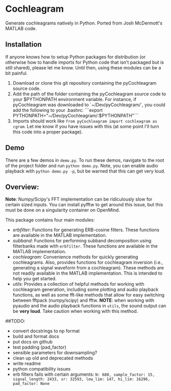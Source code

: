 # Cochleagram 
Generate cochleagrams natively in Python. Ported from Josh McDermott's MATLAB code. 

## Installation
If anyone knows how to setup Python packages for distribution (or otherwise 
how to handle imports for Python code that isn't packaged but is still shared), please let me know. Until then, using these modules can be a bit painful. 

1) Download or clone this git repository containing the pyCochleagram source code.
2) Add the path of the folder containing the pyCochleagram source code to your $PYTHONPATH environment variable. For instance, if pyCochleagram was downloaded to `~/Dev/pyCochleagram/`, you could add the following to your .bashrc:
```export PYTHONPATH="~/Dev/pyCochleagram/:$PYTHONPATH"```
3) Imports should work like `from pyCochleagram import cochleagram as cgram`. Let me know if you have issues with this (at some point I'll turn this code into a proper package).

## Demo
There are a few demos in `demo.py`. To run these demos, navigate to the root of the project folder and run `python demo.py`. Note, you can enable audio playback with `python demo.py -p`, but be warned that this can get very loud. 

## Overview:
**Note**: Numpy/Scipy's FFT implementation can be ridiculously slow for certain sized inputs. You can install pyfftw to get around this issue, but this must be done on a singularity container on OpenMind. 

This package contains four main modules:
+ *erbfilter*: Functions for generating ERB-cosine filters. These functions
are available in the MATLAB implementation. 
+ *subband*: Functions for performing subband decomposition using filterbanks made with `erbfilter`. These functions are available in the MATLAB implementation. 
+ *cochleagram*: Convenience methods for quickly generating cochleagrams. Also, provides functions for cochleagram inversion (i.e., generating a signal waveform from a cochleagram). These methods are not readily available in the MATLAB implementation. This is intended to help you get started.
+  *utils*: Provides a collection of helpful methods for working with cochleagram generation, including some plotting and audio playback functions, as well as some fft-like methods that allow for easy switching between fftpack (numpy/scipy) and fftw. **NOTE**: when working with pyaudio and the audio playback functions in `utils`, the sound output can be **very loud**. Take caution when working with this method.

##TODO:
+ convert docstrings to np format
+ build and format docs
+ put docs on github
+ test padding (pad_factor)
+ sensible parameters for downsampling?
+ clean up old and deprecated methods
+ write readme
+ python compatibility issues
+ erb filters fails with certain arguments: 
`N: 680, sample_factor: 15, signal_length: 2433, sr: 32593, low_lim: 147, hi_lim: 16296, pad_factor: None`
